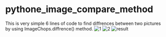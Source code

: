 # pythone_image_compare_method

This is very simple 6 lines of code to find diffrences between two pictures by using ImageChops.diffrence() method.
![1](https://user-images.githubusercontent.com/98497929/193971207-35171e7a-e684-463f-988b-bfc751421129.jpg)
![2](https://user-images.githubusercontent.com/98497929/193971217-8caf4034-f2f6-45e0-ae39-a4ff5a3e994b.jpg)
![result](https://user-images.githubusercontent.com/98497929/193971253-22af5546-a240-4857-a988-7f24aae933c3.jpg)
